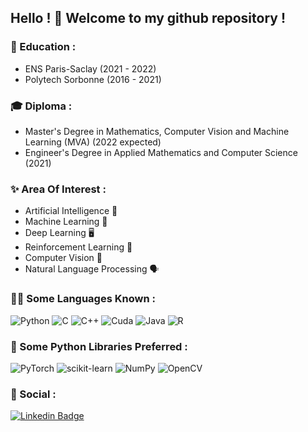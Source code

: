 ## Hello ! 👋 Welcome to my github repository !

### 🏫 Education :
- ENS Paris-Saclay (2021 - 2022)
- Polytech Sorbonne (2016 - 2021)

### 🎓 Diploma :
- Master's Degree in Mathematics, Computer Vision and Machine Learning (MVA) (2022 expected)
- Engineer's Degree in Applied Mathematics and Computer Science (2021)

### ✨ Area Of Interest :
- Artificial Intelligence 🧠
- Machine Learning 🤖
- Deep Learning 🖥️
- Reinforcement Learning 🎲
- Computer Vision 👀
- Natural Language Processing 🗣️

### 👨‍💻 Some Languages Known : 

![Python](https://img.shields.io/badge/Python-FFD43B?style=flat-square&logo=python&logoColor=306998)
![C](https://img.shields.io/badge/C-A8B9CC?style=flat-square&logo=c&logoColor=white)
![C++](https://img.shields.io/badge/C++-00599C?style=flat-square&logo=c%2B%2B&logoColor=white)
![Cuda](https://img.shields.io/badge/CUDA-76B900?style=flat-square&logo=nvidia&logoColor=white)
![Java](https://img.shields.io/badge/Java-007396?style=flat-square&logo=java&logoColor=white)
![R](https://img.shields.io/badge/R-276DC3?style=flat-square&logo=r&logoColor=white)

### 🐍 Some Python Libraries Preferred :

![PyTorch](https://img.shields.io/badge/PyTorch-e74a2b?style=flat-square&logo=PyTorch&logoColor=white)
![scikit-learn](https://img.shields.io/badge/Scikit--learn-f09437?style=flat-square&logo=Scikit-learn&logoColor=white)
![NumPy](https://img.shields.io/badge/Numpy-%23013243.svg?style=flat-square&logo=numpy&logoColor=white)
![OpenCV](https://img.shields.io/badge/OpenCV-00008B?style=flat-square&logo=opencv&logoColor=white)

### 📁 Social :

[![Linkedin Badge](https://img.shields.io/badge/-LinkedIn-blue?style=flat-square&logo=Linkedin&logoColor=white&link=https://www.linkedin.com/in/clement-apavou/)](https://www.linkedin.com/in/clement-apavou/)

